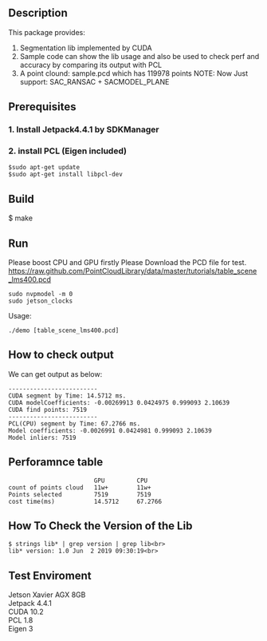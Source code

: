 ## Description
This package provides:<br>
1. Segmentation lib implemented by CUDA
2. Sample code can show the lib usage and also be used to check perf
   and accuracy by comparing its output with PCL
3. A point clound: sample.pcd which has 119978 points
NOTE:
Now Just support: SAC_RANSAC + SACMODEL_PLANE

## Prerequisites

### 1. Install Jetpack4.4.1 by SDKManager
### 2. install PCL (Eigen included)
```
$sudo apt-get update
$sudo apt-get install libpcl-dev
```
## Build
$ make

## Run
Please boost CPU and GPU firstly
Please Download the PCD file for test.
https://raw.github.com/PointCloudLibrary/data/master/tutorials/table_scene_lms400.pcd

```
sudo nvpmodel -m 0
sudo jetson_clocks 
```
Usage:<br>
```
./demo [table_scene_lms400.pcd]
```
## How to check output
We can get output as below:
```
-------------------------
CUDA segment by Time: 14.5712 ms.
CUDA modelCoefficients: -0.00269913 0.0424975 0.999093 2.10639
CUDA find points: 7519
-------------------------
PCL(CPU) segment by Time: 67.2766 ms.
Model coefficients: -0.0026991 0.0424981 0.999093 2.10639
Model inliers: 7519
```
## Perforamnce table
```
                        GPU         CPU
count of points cloud   11w+        11w+
Points selected         7519        7519
cost time(ms)           14.5712 	67.2766
```
**How To Check the Version of the Lib**
-------------------------------------------------
```
$ strings lib* | grep version | grep lib<br>
lib* version: 1.0 Jun  2 2019 09:30:19<br>
```
**Test Enviroment**
-------------------------------------------------
Jetson Xavier AGX 8GB<br>
Jetpack 4.4.1<br>
CUDA 10.2<br>
PCL 1.8<br>
Eigen 3<br>


